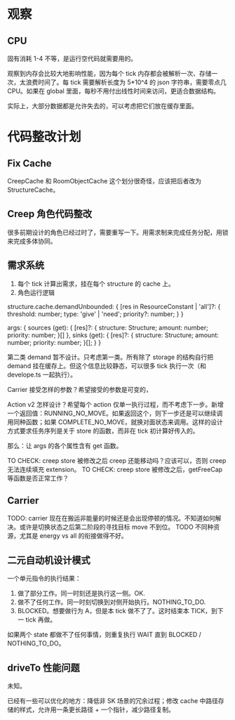 # 观察
## CPU
固有消耗 1-4 不等，是运行空代码就需要用的。

观察到内存会比较大地影响性能，因为每个 tick 内存都会被解析一次、存储一次，太浪费时间了。每 tick 需要解析长度为 5*10^4 的 json 字符串，需要零点几 CPU。如果在 global 里面，每秒不用付出线性时间来访问，更适合数据结构。

实际上，大部分数据都是允许失去的，可以考虑把它们放在缓存里面。

# 代码整改计划
## Fix Cache

CreepCache 和 RoomObjectCache 这个划分很奇怪，应该把后者改为 StructureCache。

## Creep 角色代码整改

很多前期设计的角色已经过时了，需要重写一下。用需求制来完成任务分配，用锁来完成多体协同。

## 需求系统

1. 每个 tick 计算出需求，挂在每个 structure 的 cache 上。
2. 角色运行逻辑

structure.cache.demandUnbounded: {
  [res in ResourceConstant | 'all']?: {
    threshold: number;
    type: 'give' | 'need';
    priority?: number;
  }
}

<!-- structure.cache.demandBalanced: {
  [res in ResourceConstant | 'all']?: {
    expected: number;
    priority?: number;
  }
} -->

args: {
  sources (get): {
    [res]?: {
      structure: Structure;
      amount: number;
      priority: number;
    }[]
  },
  sinks (get): {
    [res]?: {
      structure: Structure;
      amount: number;
      priority: number;
    }[];
  }
}

第二类 demand 暂不设计。只考虑第一类。所有除了 storage 的结构自行把 demand 挂在缓存上。但这个信息比较静态，可以很多 tick 执行一次（和 develope.ts 一起执行）。

Carrier 接受怎样的参数？希望接受的参数是可变的，

Action v2 怎样设计？希望每个 action 仅单一执行过程，而不考虑下一步。新增一个返回值：RUNNING_NO_MOVE。如果返回这个，则下一步还是可以继续调用同种函数；如果 COMPLETE_NO_MOVE，就换对面状态来调用。这样的设计方式要求任务序列是关于 store 的函数，而非在 tick 初计算好传入的。

那么：让 args 的各个属性含有 get 函数。

TO CHECK: creep store 被修改之后 creep 还能移动吗？应该可以，否则 creep 无法连续填充 extension。
TO CHECK: creep store 被修改之后，getFreeCap 等函数是否正常工作？

## Carrier

TODO: carrier 现在在搬运非能量的时候还是会出现停顿的情况。不知道如何解决。或许是切换状态之后第二阶段的寻找目标 move 不到位。
TODO 不同种资源，尤其是 energy vs all 的衔接做得不好。

## 二元自动机设计模式

一个单元指令的执行结果：
1. 做了部分工作。同一时刻还是执行这一侧。OK.
2. 做不了任何工作。同一时刻切换到对侧开始执行。NOTHING_TO_DO.
3. BLOCKED。想要做行为 A，但是本 tick 做不了了。这时结束本 TICK，到下一 tick 再做。

如果两个 state 都做不了任何事情，则重复执行 WAIT 直到 BLOCKED / NOTHING_TO_DO。

## driveTo 性能问题

未知。

已经有一些可以优化的地方：降低非 SK 场景的冗余过程；修改 cache 中路径存储的样式，允许用一条更长路径 + 一个指针，减少路径复制。


